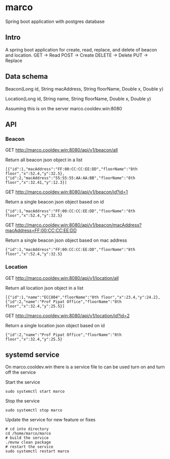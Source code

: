 # marco
Spring boot application with postgres database

## Intro
A spring boot application for create, read, replace, and delete of beacon and location.
GET -> Read
POST -> Create
DELETE -> Delete
PUT -> Replace

## Data schema
Beacon(Long id, String macAddress, String floorName, Double x, Double y)

Location(Long id, String name, String floorName, Double x, Double y)


Assuming this is on the server marco.cooldev.win:8080


## API
### Beacon
GET
http://marco.cooldev.win:8080/api/v1/beacon/all

Return all beacon json object in a list
```
[{"id":1,"macAddress":"FF:00:CC:CC:EE:DD","floorName":"8th floor","x":52.4,"y":32.5},{"id":2,"macAddress":"55:55:55:AA:AA:BB","floorName":"8th floor","x":32.41,"y":12.3}]
```
GET
http://marco.cooldev.win:8080/api/v1/beacon/id?id=1

Return a single beacon json object based on id
```
{"id":1,"macAddress":"FF:00:CC:CC:EE:DD","floorName":"8th floor","x":52.4,"y":32.5}
```

GET 
http://marco.cooldev.win:8080/api/v1/beacon/macAddress?macAddress=FF:00:CC:CC:EE:DD

Return a single beacon json object based on mac address
```
{"id":1,"macAddress":"FF:00:CC:CC:EE:DD","floorName":"8th floor","x":52.4,"y":32.5}
```

### Location

GET
http://marco.cooldev.win:8080/api/v1/location/all

Return all location json object in a list
```
[{"id":1,"name":"ECC804","floorName":"8th floor","x":23.4,"y":24.2},{"id":2,"name":"Prof Pipat Office","floorName":"8th floor","x":32.4,"y":25.5}]
```

GET
http://marco.cooldev.win:8080/api/v1/location/id?id=2

Return a single location json object based on id
```
{"id":2,"name":"Prof Pipat Office","floorName":"8th floor","x":32.4,"y":25.5}
```

## systemd service
On marco.cooldev.win there is a service file to can be used turn on and turn off the service

Start the service
```
sudo systemctl start marco
```

Stop the service
```
sudo systemctl stop marco
```

Update the service for new feature or fixes
```
# cd into directory
cd /home/marco/marco
# build the service
./mvnw clean package
# restart the service
sudo systemctl restart marco
```


